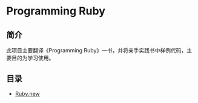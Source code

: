 # Programming Ruby

## 简介

此项目主要翻译《Programming Ruby》一书，并将亲手实践书中样例代码，主要目的为学习使用。

## 目录

- [Ruby.new](https://github.com/CloneableX/programming-ruby/blob/master/translate/01_ruby_new.md)
